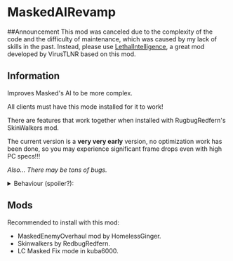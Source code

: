# MaskedAIRevamp

##Announcement
This mod was canceled due to the complexity of the code and the difficulty of maintenance, which was caused by my lack of skills in the past.
Instead, please use [LethalIntelligence](https://thunderstore.io/c/lethal-company/p/VirusTLNR/LethalIntelligenceExperimental/), a great mod developed by VirusTLNR based on this mod.

## Information
Improves Masked's AI to be more complex.

All clients must have this mode installed for it to work!

There are features that work together when installed with RugbugRedfern's SkinWalkers mod.

The current version is a **very very early** version, no optimization work has been done, so you may experience significant frame drops even with high PC specs!!!

*Also... There may be tons of bugs.*

<details>
  <summary>Behaviour (spoiler?):</summary>

* Aggressive
    * If you have a dropped shotgun, pick it up and shoot people.
    * If there is a player with a shotgun, attack with a shovel type item.

* Stealthy
    * No major features yet..

* Cunning
    * Hiding items in bushes
    * Call a fake dropship using the terminal

* Deceiving
    * Use terminal code
 </details>

## Mods
Recommended to install with this mod:

+ MaskedEnemyOverhaul mod by HomelessGinger.
+ Skinwalkers by RedbugRedfern.
+ LC Masked Fix mode in kuba6000.
